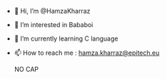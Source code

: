 - 👋 Hi, I’m @HamzaKharraz
- 👀 I’m interested in Bababoi
- 🌱 I’m currently learning C language
- 📫 How to reach me :
  hamza.kharraz@epitech.eu
  
  
  NO CAP
